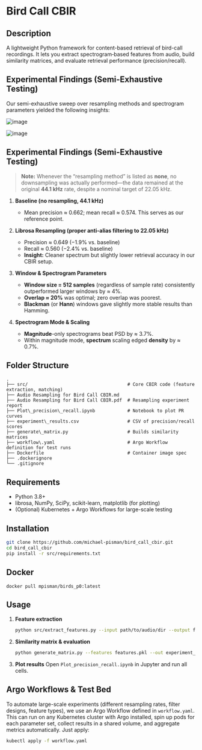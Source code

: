 
# Bird Call CBIR

## Description  
A lightweight Python framework for content-based retrieval of bird-call recordings. It lets you extract spectrogram‐based features from audio, build similarity matrices, and evaluate retrieval performance (precision/recall).

## Experimental Findings (Semi-Exhaustive Testing)

Our semi-exhaustive sweep over resampling methods and spectrogram parameters yielded the following insights:

![image](https://github.com/user-attachments/assets/e6db8cce-2cac-4f55-b962-7e982c891540)

![image](https://github.com/user-attachments/assets/471ab84b-d4d0-4123-a680-bb20d77f00f2)

## Experimental Findings (Semi-Exhaustive Testing)

> **Note:** Whenever the “resampling method” is listed as **none**, no downsampling was actually performed—the data remained at the original **44.1 kHz** rate, despite a nominal target of 22.05 kHz.

1. **Baseline (no resampling, 44.1 kHz)**

   * Mean precision ≈ 0.662; mean recall ≈ 0.574. This serves as our reference point.

2. **Librosa Resampling (proper anti-alias filtering to 22.05 kHz)**

   * Precision ≈ 0.649 (−1.9% vs. baseline)
   * Recall ≈ 0.560 (−2.4% vs. baseline)
   * **Insight:** Cleaner spectrum but slightly lower retrieval accuracy in our CBIR setup.

3. **Window & Spectrogram Parameters**

   * **Window size = 512 samples** (regardless of sample rate) consistently outperformed larger windows by ≈ 4%.
   * **Overlap ≈ 20%** was optimal; zero overlap was poorest.
   * **Blackman** (or **Hann**) windows gave slightly more stable results than Hamming.

4. **Spectrogram Mode & Scaling**

   * **Magnitude**-only spectrograms beat PSD by ≈ 3.7%.
   * Within magnitude mode, **spectrum** scaling edged **density** by ≈ 0.7%.

## Folder Structure  

```
.
├── src/                                     # Core CBIR code (feature extraction, matching)
├── Audio Resampling for Bird Call CBIR.md
├── Audio Resampling for Bird Call CBIR.pdf  # Resampling experiment report
├── Plot\_precision\_recall.ipynb            # Notebook to plot PR curves
├── experiment\_results.csv                  # CSV of precision/recall scores
├── generate\_matrix.py                      # Builds similarity matrices
├── workflow\.yaml                           # Argo Workflow definition for test runs
├── Dockerfile                               # Container image spec
├── .dockerignore
└── .gitignore
````

## Requirements  
- Python 3.8+  
- librosa, NumPy, SciPy, scikit-learn, matplotlib (for plotting)  
- (Optional) Kubernetes + Argo Workflows for large-scale testing  

## Installation  
```bash
git clone https://github.com/michael-pisman/bird_call_cbir.git
cd bird_call_cbir
pip install -r src/requirements.txt
````

## Docker

```
docker pull mpisman/birds_p0:latest
```


## Usage

1. **Feature extraction**

   ```bash
   python src/extract_features.py --input path/to/audio/dir --output features.pkl
   ```
2. **Similarity matrix & evaluation**

   ```bash
   python generate_matrix.py --features features.pkl --out experiment_results.csv
   ```
3. **Plot results**
   Open `Plot_precision_recall.ipynb` in Jupyter and run all cells.

## Argo Workflows & Test Bed

To automate large-scale experiments (different resampling rates, filter designs, feature types), we use an Argo Workflow defined in `workflow.yaml`. This can run on any Kubernetes cluster with Argo installed, spin up pods for each parameter set, collect results in a shared volume, and aggregate metrics automatically. Just apply:

```bash
kubectl apply -f workflow.yaml
```

